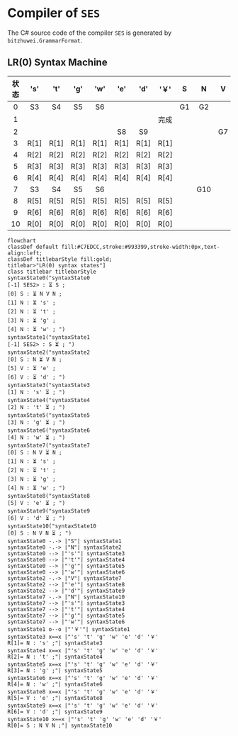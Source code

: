 # Compiler of `SES`

The C# source code of the compiler `SES` is generated by `bitzhuwei.GrammarFormat`.

## LR(0) Syntax Machine

| 状态 | \'s\' | \'t\' | \'g\' | \'w\' | \'e\' | \'d\' | \'￥\' | S | N | V |
|:---:|:---:|:---:|:---:|:---:|:---:|:---:|:---:|:---:|:---:|:---:|
| 0 | S3 | S4 | S5 | S6 |   |   |   | G1 | G2 |   |
| 1 |   |   |   |   |   |   | 完成 |   |   |   |
| 2 |   |   |   |   | S8 | S9 |   |   |   | G7 |
| 3 | R[1] | R[1] | R[1] | R[1] | R[1] | R[1] | R[1] |   |   |   |
| 4 | R[2] | R[2] | R[2] | R[2] | R[2] | R[2] | R[2] |   |   |   |
| 5 | R[3] | R[3] | R[3] | R[3] | R[3] | R[3] | R[3] |   |   |   |
| 6 | R[4] | R[4] | R[4] | R[4] | R[4] | R[4] | R[4] |   |   |   |
| 7 | S3 | S4 | S5 | S6 |   |   |   |   | G10 |   |
| 8 | R[5] | R[5] | R[5] | R[5] | R[5] | R[5] | R[5] |   |   |   |
| 9 | R[6] | R[6] | R[6] | R[6] | R[6] | R[6] | R[6] |   |   |   |
| 10 | R[0] | R[0] | R[0] | R[0] | R[0] | R[0] | R[0] |   |   |   |


```Mermaid
flowchart
classDef default fill:#C7EDCC,stroke:#993399,stroke-width:0px,text-align:left;
classDef titlebarStyle fill:gold;
titlebar>"LR(0) syntax states"]
class titlebar titlebarStyle
syntaxState0("syntaxState0
[-1] SES2> : ⏳ S ; 
[0] S : ⏳ N V N ; 
[1] N : ⏳ 's' ; 
[2] N : ⏳ 't' ; 
[3] N : ⏳ 'g' ; 
[4] N : ⏳ 'w' ; ")
syntaxState1("syntaxState1
[-1] SES2> : S ⏳ ; ")
syntaxState2("syntaxState2
[0] S : N ⏳ V N ; 
[5] V : ⏳ 'e' ; 
[6] V : ⏳ 'd' ; ")
syntaxState3("syntaxState3
[1] N : 's' ⏳ ; ")
syntaxState4("syntaxState4
[2] N : 't' ⏳ ; ")
syntaxState5("syntaxState5
[3] N : 'g' ⏳ ; ")
syntaxState6("syntaxState6
[4] N : 'w' ⏳ ; ")
syntaxState7("syntaxState7
[0] S : N V ⏳ N ; 
[1] N : ⏳ 's' ; 
[2] N : ⏳ 't' ; 
[3] N : ⏳ 'g' ; 
[4] N : ⏳ 'w' ; ")
syntaxState8("syntaxState8
[5] V : 'e' ⏳ ; ")
syntaxState9("syntaxState9
[6] V : 'd' ⏳ ; ")
syntaxState10("syntaxState10
[0] S : N V N ⏳ ; ")
syntaxState0 -.-> |"S"| syntaxState1
syntaxState0 -.-> |"N"| syntaxState2
syntaxState0 --> |"'s'"| syntaxState3
syntaxState0 --> |"'t'"| syntaxState4
syntaxState0 --> |"'g'"| syntaxState5
syntaxState0 --> |"'w'"| syntaxState6
syntaxState2 -.-> |"V"| syntaxState7
syntaxState2 --> |"'e'"| syntaxState8
syntaxState2 --> |"'d'"| syntaxState9
syntaxState7 -.-> |"N"| syntaxState10
syntaxState7 --> |"'s'"| syntaxState3
syntaxState7 --> |"'t'"| syntaxState4
syntaxState7 --> |"'g'"| syntaxState5
syntaxState7 --> |"'w'"| syntaxState6
syntaxState1 o--o |"'￥'"| syntaxState1
syntaxState3 x==x |"'s' 't' 'g' 'w' 'e' 'd' '￥' 
R[1]= N : 's' ;"| syntaxState3
syntaxState4 x==x |"'s' 't' 'g' 'w' 'e' 'd' '￥' 
R[2]= N : 't' ;"| syntaxState4
syntaxState5 x==x |"'s' 't' 'g' 'w' 'e' 'd' '￥' 
R[3]= N : 'g' ;"| syntaxState5
syntaxState6 x==x |"'s' 't' 'g' 'w' 'e' 'd' '￥' 
R[4]= N : 'w' ;"| syntaxState6
syntaxState8 x==x |"'s' 't' 'g' 'w' 'e' 'd' '￥' 
R[5]= V : 'e' ;"| syntaxState8
syntaxState9 x==x |"'s' 't' 'g' 'w' 'e' 'd' '￥' 
R[6]= V : 'd' ;"| syntaxState9
syntaxState10 x==x |"'s' 't' 'g' 'w' 'e' 'd' '￥' 
R[0]= S : N V N ;"| syntaxState10


```

